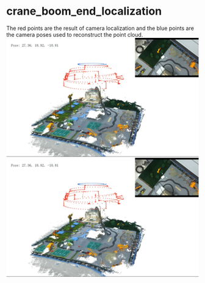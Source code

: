 # crane_boom_end_localization
The red points are the result of camera localization and the blue points are the camera poses used to reconstruct the point cloud.
![contents](./demo.png)
![contents](./demo.png)
